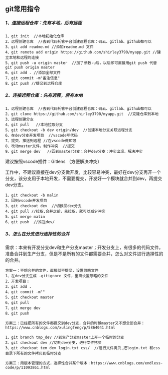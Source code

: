 ## git常用指令

##### 1、连接远程仓库：先有本地，后有远程

```
1、git init  //本地初始化仓库
2、远程创建仓库  //去到代码托管平台创建远程仓库：码云、gitlab、github都可以
3、git add readme.md //添加readme.md 文件
4、git remote add origin https://github.com/shirley3790/myapp.git //建立本地和远程的连接
5、git push -u origin master  //加了参数-u后，以后即可直接用git push 代替git push origin master
6、git add . //添加全部文件
7、git commit -m"备注信息"
8、git push //提交到远程仓库
```

##### 2、连接远程仓库：先有远程，后有本地

```
1、远程创建仓库  //去到代码托管平台创建远程仓库：码云、gitlab、github都可以
2、git clone https://github.com/shirley3790/myapp.git  //克隆仓库到本地
3、远程创建分支
4、git pull   //本地拉取分支
5、git checkout -b dev origin/dev  //创建本地分支关联远程分支
6、在dev分支开发项目  //vscode写代码
7、提交、推送到远程 //在vscode做即可
8、改动master文件，制作冲突  //提交
9、git merge dev   //回到master分支；合并dev分支；冲突出现，解决冲突
```

建议按照vscode插件：Gitlens （方便解决冲突）

工作中，不建议直接在dev分支做开发，比较容易冲突，最好在dev分支再开一个分支，该分支用于本地开发，不需要提交，开发好一个模块就合并到dev，再提交dev分支。

```
1、git checkout -b malin
2、回到vscode开发项目
3、git checkout dev  //切换回dec分支
4、git pull //拉取,合并之前，先拉取，就可以减少冲突
5、git merge malin
6、git push  //推送dev/
```

##### 3、怎么在分支进行选择性的合并

需求：本来有开发分支dev和生产分支master；开发分支上，有很多的代码文件，准备合并到生产分支，但是不是所有的文件都需要合并，怎么对文件进行选择性的的合并。

```
方案一：不想合并的文件，直接就不提交，设置忽略文件
1、在dev分支生成 .gitignore 文件，里面设置忽略的文件
2、开发项目；
3、git add .
4、git commit -m""
5、git checkout master
6、git pull
7、git merge dev
8、git push

方案二：已经把所有的文件都提交到dev分支，合并的时候master又不想全部合并：https://www.cnblogs.com/xulingfeng/p/5864041.html

1、git branch tmp_dev //到生产分支master上开一个临时的分支
2、git checkout dev //切到dev分支，进行文件拷贝
3、git checkout tem_dev login.txt css/  //进行文件拷贝,把login.txt 和css目录下所有的文件拷贝到临时分支

方案三：用版本管理的方式，选择性合并某个版本：https://www.cnblogs.com/endless-code/p/11093861.html

```

